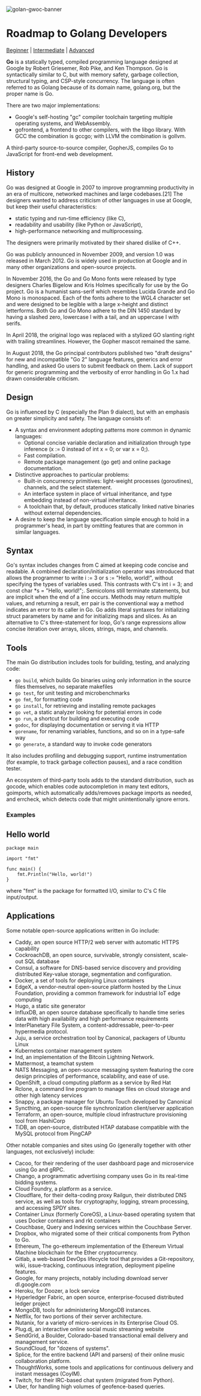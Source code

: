 ![golan-gwoc-banner](assets/golang-gwoc-banner.png)

# Roadmap to Golang Developers

[Beginner](https://aminos.gitbook.io/roadmap-to-golang-developer) | [Intermediate](https://www.edrawmind.com/online/map.html?sharecode=61501884522931a47526479) | [Advanced](assets/golang-developer-roadmap.png)

**Go** is a statically typed, compiled programming language designed at Google by Robert Griesemer, Rob Pike, and Ken Thompson. Go is syntactically similar to C, but with memory safety, garbage collection, structural typing, and CSP-style concurrency. The language is often referred to as Golang because of its domain name, golang.org, but the proper name is Go.

There are two major implementations:

- Google's self-hosting "gc" compiler toolchain targeting multiple operating systems, and WebAssembly.
- gofrontend, a frontend to other compilers, with the libgo library. With GCC the combination is gccgo; with LLVM the combination is gollvm.

A third-party source-to-source compiler, GopherJS, compiles Go to JavaScript for front-end web development.

## History

Go was designed at Google in 2007 to improve programming productivity in an era of multicore, networked machines and large codebases.[21] The designers wanted to address criticism of other languages in use at Google, but keep their useful characteristics:

- static typing and run-time efficiency (like C),
- readability and usability (like Python or JavaScript),
- high-performance networking and multiprocessing.

The designers were primarily motivated by their shared dislike of C++.

Go was publicly announced in November 2009, and version 1.0 was released in March 2012. Go is widely used in production at Google and in many other organizations and open-source projects.

In November 2016, the Go and Go Mono fonts were released by type designers Charles Bigelow and Kris Holmes specifically for use by the Go project. Go is a humanist sans-serif which resembles Lucida Grande and Go Mono is monospaced. Each of the fonts adhere to the WGL4 character set and were designed to be legible with a large x-height and distinct letterforms. Both Go and Go Mono adhere to the DIN 1450 standard by having a slashed zero, lowercase l with a tail, and an uppercase I with serifs.

In April 2018, the original logo was replaced with a stylized GO slanting right with trailing streamlines. However, the Gopher mascot remained the same.

In August 2018, the Go principal contributors published two "draft designs" for new and incompatible "Go 2" language features, generics and error handling, and asked Go users to submit feedback on them. Lack of support for generic programming and the verbosity of error handling in Go 1.x had drawn considerable criticism. 

## Design

Go is influenced by C (especially the Plan 9 dialect), but with an emphasis on greater simplicity and safety. The language consists of:

- A syntax and environment adopting patterns more common in dynamic languages:
    - Optional concise variable declaration and initialization through type inference (x := 0 instead of int x = 0; or var x = 0;).
    - Fast compilation.
    - Remote package management (go get) and online package documentation.
- Distinctive approaches to particular problems:
    - Built-in concurrency primitives: light-weight processes (goroutines), channels, and the select statement.
    - An interface system in place of virtual inheritance, and type embedding instead of non-virtual inheritance.
    - A toolchain that, by default, produces statically linked native binaries without external dependencies.
- A desire to keep the language specification simple enough to hold in a programmer's head, in part by omitting features that are common in similar languages.

## Syntax

Go's syntax includes changes from C aimed at keeping code concise and readable. A combined declaration/initialization operator was introduced that allows the programmer to write i := 3 or s := "Hello, world!", without specifying the types of variables used. This contrasts with C's int i = 3; and const char *s = "Hello, world!";. Semicolons still terminate statements, but are implicit when the end of a line occurs. Methods may return multiple values, and returning a result, err pair is the conventional way a method indicates an error to its caller in Go. Go adds literal syntaxes for initializing struct parameters by name and for initializing maps and slices. As an alternative to C's three-statement for loop, Go's range expressions allow concise iteration over arrays, slices, strings, maps, and channels. 

## Tools

The main Go distribution includes tools for building, testing, and analyzing code:

- `go build`, which builds Go binaries using only information in the source files themselves, no separate makefiles
- `go test`, for unit testing and microbenchmarks
- `go fmt`, for formatting code
- `go install`, for retrieving and installing remote packages
- `go vet`, a static analyzer looking for potential errors in code
- `go run`, a shortcut for building and executing code
- `godoc`, for displaying documentation or serving it via HTTP
- `gorename`, for renaming variables, functions, and so on in a type-safe way
- `go generate`, a standard way to invoke code generators

It also includes profiling and debugging support, runtime instrumentation (for example, to track garbage collection pauses), and a race condition tester.

An ecosystem of third-party tools adds to the standard distribution, such as gocode, which enables code autocompletion in many text editors, goimports, which automatically adds/removes package imports as needed, and errcheck, which detects code that might unintentionally ignore errors.

### Examples
## Hello world

```
package main

import "fmt"

func main() {
    fmt.Println("Hello, world!")
}
```
where "fmt" is the package for formatted I/O, similar to C's C file input/output.

## Applications

Some notable open-source applications written in Go include:

- Caddy, an open source HTTP/2 web server with automatic HTTPS capability
- CockroachDB, an open source, survivable, strongly consistent, scale-out SQL database
- Consul, a software for DNS-based service discovery and providing distributed Key-value storage, segmentation and configuration.
- Docker, a set of tools for deploying Linux containers
- EdgeX, a vendor-neutral open-source platform hosted by the Linux Foundation, providing a common framework for industrial IoT edge computing
- Hugo, a static site generator
- InfluxDB, an open source database specifically to handle time series data with high availability and high performance requirements
- InterPlanetary File System, a content-addressable, peer-to-peer hypermedia protocol.
- Juju, a service orchestration tool by Canonical, packagers of Ubuntu Linux
- Kubernetes container management system
- lnd, an implementation of the Bitcoin Lightning Network.
- Mattermost, a teamchat system
- NATS Messaging, an open-source messaging system featuring the core design principles of performance, scalability, and ease of use.
- OpenShift, a cloud computing platform as a service by Red Hat
- Rclone, a command line program to manage files on cloud storage and other high latency services
- Snappy, a package manager for Ubuntu Touch developed by Canonical
- Syncthing, an open-source file synchronization client/server application
- Terraform, an open-source, multiple cloud infrastructure provisioning tool from HashiCorp
- TiDB, an open-source, distributed HTAP database compatible with the MySQL protocol from PingCAP

Other notable companies and sites using Go (generally together with other languages, not exclusively) include:

- Cacoo, for their rendering of the user dashboard page and microservice using Go and gRPC.
- Chango, a programmatic advertising company uses Go in its real-time bidding systems.
- Cloud Foundry, a platform as a service.
- Cloudflare, for their delta-coding proxy Railgun, their distributed DNS service, as well as tools for cryptography, logging, stream processing, and accessing SPDY sites.
- Container Linux (formerly CoreOS), a Linux-based operating system that uses Docker containers and rkt containers
- Couchbase, Query and Indexing services within the Couchbase Server.
- Dropbox, who migrated some of their critical components from Python to Go.
- Ethereum, The go-ethereum implementation of the Ethereum Virtual Machine blockchain for the Ether cryptocurrency.
- Gitlab, a web-based DevOps lifecycle tool that provides a Git-repository, wiki, issue-tracking, continuous integration, deployment pipeline features.
- Google, for many projects, notably including download server dl.google.com
- Heroku, for Doozer, a lock service
- Hyperledger Fabric, an open source, enterprise-focused distributed ledger project
- MongoDB, tools for administering MongoDB instances.
- Netflix, for two portions of their server architecture.
- Nutanix, for a variety of micro-services in its Enterprise Cloud OS.
- Plug.dj, an interactive online social music streaming website
- SendGrid, a Boulder, Colorado-based transactional email delivery and management service.
- SoundCloud, for "dozens of systems".
- Splice, for the entire backend (API and parsers) of their online music collaboration platform.
- ThoughtWorks, some tools and applications for continuous delivery and instant messages (CoyIM).
- Twitch, for their IRC-based chat system (migrated from Python).
- Uber, for handling high volumes of geofence-based queries.
